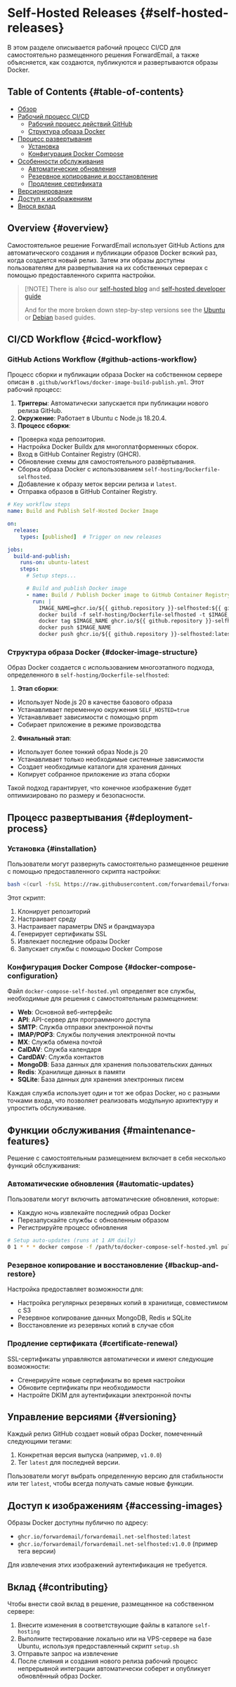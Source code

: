 # Self-Hosted Releases {#self-hosted-releases}

В этом разделе описывается рабочий процесс CI/CD для самостоятельно размещенного решения ForwardEmail, а также объясняется, как создаются, публикуются и развертываются образы Docker.

## Table of Contents {#table-of-contents}

* [Обзор](#overview)
* [Рабочий процесс CI/CD](#cicd-workflow)
  * [Рабочий процесс действий GitHub](#github-actions-workflow)
  * [Структура образа Docker](#docker-image-structure)
* [Процесс развертывания](#deployment-process)
  * [Установка](#installation)
  * [Конфигурация Docker Compose](#docker-compose-configuration)
* [Особенности обслуживания](#maintenance-features)
  * [Автоматические обновления](#automatic-updates)
  * [Резервное копирование и восстановление](#backup-and-restore)
  * [Продление сертификата](#certificate-renewal)
* [Версионирование](#versioning)
* [Доступ к изображениям](#accessing-images)
* [Внося вклад](#contributing)

## Overview {#overview}

Самостоятельное решение ForwardEmail использует GitHub Actions для автоматического создания и публикации образов Docker всякий раз, когда создается новый релиз. Затем эти образы доступны пользователям для развертывания на их собственных серверах с помощью предоставленного скрипта настройки.

> \[!NOTE]
> There is also our [self-hosted blog](https://forwardemail.net/blog/docs/self-hosted-solution) and [self-hosted developer guide](https://forwardemail.net/self-hosted)
>
> And for the more broken down step-by-step versions see the [Ubuntu](https://forwardemail.net/guides/selfhosted-on-ubuntu) or [Debian](https://forwardemail.net/guides/selfhosted-on-debian) based guides.

## CI/CD Workflow {#cicd-workflow}

### GitHub Actions Workflow {#github-actions-workflow}

Процесс сборки и публикации образа Docker на собственном сервере описан в `.github/workflows/docker-image-build-publish.yml`. Этот рабочий процесс:

1. **Триггеры**: Автоматически запускается при публикации нового релиза GitHub.
2. **Окружение**: Работает в Ubuntu с Node.js 18.20.4.
3. **Процесс сборки**:
* Проверка кода репозитория.
* Настройка Docker Buildx для многоплатформенных сборок.
* Вход в GitHub Container Registry (GHCR).
* Обновление схемы для самостоятельного развёртывания.
* Сборка образа Docker с использованием `self-hosting/Dockerfile-selfhosted`.
* Добавление к образу меток версии релиза и `latest`.
* Отправка образов в GitHub Container Registry.

```yaml
# Key workflow steps
name: Build and Publish Self-Hosted Docker Image

on:
  release:
    types: [published]  # Trigger on new releases

jobs:
  build-and-publish:
    runs-on: ubuntu-latest
    steps:
      # Setup steps...

      # Build and publish Docker image
      - name: Build / Publish Docker image to GitHub Container Registry
        run: |
          IMAGE_NAME=ghcr.io/${{ github.repository }}-selfhosted:${{ github.ref_name }}
          docker build -f self-hosting/Dockerfile-selfhosted -t $IMAGE_NAME .
          docker tag $IMAGE_NAME ghcr.io/${{ github.repository }}-selfhosted:latest
          docker push $IMAGE_NAME
          docker push ghcr.io/${{ github.repository }}-selfhosted:latest
```

### Структура образа Docker {#docker-image-structure}

Образ Docker создается с использованием многоэтапного подхода, определенного в `self-hosting/Dockerfile-selfhosted`:

1. **Этап сборки**:
* Использует Node.js 20 в качестве базового образа
* Устанавливает переменную окружения `SELF_HOSTED=true`
* Устанавливает зависимости с помощью pnpm
* Собирает приложение в режиме производства

2. **Финальный этап**:
* Использует более тонкий образ Node.js 20
* Устанавливает только необходимые системные зависимости
* Создает необходимые каталоги для хранения данных
* Копирует собранное приложение из этапа сборки

Такой подход гарантирует, что конечное изображение будет оптимизировано по размеру и безопасности.

## Процесс развертывания {#deployment-process}

### Установка {#installation}

Пользователи могут развернуть самостоятельно размещенное решение с помощью предоставленного скрипта настройки:

```bash
bash <(curl -fsSL https://raw.githubusercontent.com/forwardemail/forwardemail.net/refs/heads/master/self-hosting/setup.sh)
```

Этот скрипт:

1. Клонирует репозиторий
2. Настраивает среду
3. Настраивает параметры DNS и брандмауэра
4. Генерирует сертификаты SSL
5. Извлекает последние образы Docker
6. Запускает службы с помощью Docker Compose

### Конфигурация Docker Compose {#docker-compose-configuration}

Файл `docker-compose-self-hosted.yml` определяет все службы, необходимые для решения с самостоятельным размещением:

* **Web**: Основной веб-интерфейс
* **API**: API-сервер для программного доступа
* **SMTP**: Служба отправки электронной почты
* **IMAP/POP3**: Службы получения электронной почты
* **MX**: Служба обмена почтой
* **CalDAV**: Служба календаря
* **CardDAV**: Служба контактов
* **MongoDB**: База данных для хранения пользовательских данных
* **Redis**: Хранилище данных в памяти
* **SQLite**: База данных для хранения электронных писем

Каждая служба использует один и тот же образ Docker, но с разными точками входа, что позволяет реализовать модульную архитектуру и упростить обслуживание.

## Функции обслуживания {#maintenance-features}

Решение с самостоятельным размещением включает в себя несколько функций обслуживания:

### Автоматические обновления {#automatic-updates}

Пользователи могут включить автоматические обновления, которые:

* Каждую ночь извлекайте последний образ Docker
* Перезапускайте службы с обновленным образом
* Регистрируйте процесс обновления

```bash
# Setup auto-updates (runs at 1 AM daily)
0 1 * * * docker compose -f /path/to/docker-compose-self-hosted.yml pull && docker compose -f /path/to/docker-compose-self-hosted.yml up -d >> /var/log/autoupdate.log 2>&1
```

### Резервное копирование и восстановление {#backup-and-restore}

Настройка предоставляет возможности для:

* Настройка регулярных резервных копий в хранилище, совместимом с S3
* Резервное копирование данных MongoDB, Redis и SQLite
* Восстановление из резервных копий в случае сбоя

### Продление сертификата {#certificate-renewal}

SSL-сертификаты управляются автоматически и имеют следующие возможности:

* Сгенерируйте новые сертификаты во время настройки
* Обновите сертификаты при необходимости
* Настройте DKIM для аутентификации электронной почты

## Управление версиями {#versioning}

Каждый релиз GitHub создает новый образ Docker, помеченный следующими тегами:

1. Конкретная версия выпуска (например, `v1.0.0`)
2. Тег `latest` для последней версии.

Пользователи могут выбрать определенную версию для стабильности или тег `latest`, чтобы всегда получать самые новые функции.

## Доступ к изображениям {#accessing-images}

Образы Docker доступны публично по адресу:

* `ghcr.io/forwardemail/forwardemail.net-selfhosted:latest`
* `ghcr.io/forwardemail/forwardemail.net-selfhosted:v1.0.0` (пример тега версии)

Для извлечения этих изображений аутентификация не требуется.

## Вклад {#contributing}

Чтобы внести свой вклад в решение, размещенное на собственном сервере:

1. Внесите изменения в соответствующие файлы в каталоге `self-hosting`
2. Выполните тестирование локально или на VPS-сервере на базе Ubuntu, используя предоставленный скрипт `setup.sh`
3. Отправьте запрос на извлечение
4. После слияния и создания нового релиза рабочий процесс непрерывной интеграции автоматически соберет и опубликует обновлённый образ Docker.